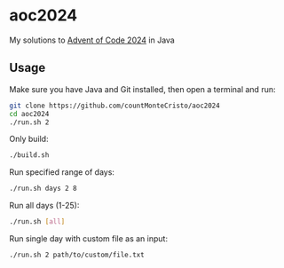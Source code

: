 # aoc2024
My solutions to [Advent of Code 2024](https://adventofcode.com/2024) in Java

Usage
-----

Make sure you have Java and Git installed, then open a terminal and run:

```bash
git clone https://github.com/countMonteCristo/aoc2024
cd aoc2024
./run.sh 2
```

Only build:
```bash
./build.sh
```

Run specified range of days:
```bash
./run.sh days 2 8
```

Run all days (1-25):
```bash
./run.sh [all]
```

Run single day with custom file as an input:
```bash
./run.sh 2 path/to/custom/file.txt
```

